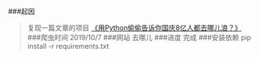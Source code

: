 ###起因
>复现一篇文章的项目
[《用Python偷偷告诉你国庆8亿人都去哪儿浪？》](http://developer.51cto.com/art/201909/603717.htm)
###爬虫时间
>2019/10/7
###网站
>去哪儿
###进度
>完成
###安装依赖
>pip install -r requirements.txt